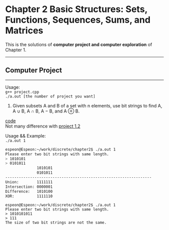 # Chapter 2 Basic Structures: Sets, Functions, Sequences, Sums, and Matrices    

This is the solutions of **computer project and computer exploration** of Chapter 1.   

---
## Computer Project  
---

Usage:  
`g++ project.cpp`  
`./a.out [the number of project you want]`   

1. Given subsets A and B of a set with n elements, use bit
strings to find A, A ∪ B, A ∩ B, A − B, and A ⊕ B.  

[code](./project_1.hpp)  
Not many difference with [project 1.2](../chapter1/project_2.hpp)  

Usage && Example:  
`./a.out 1`   

```bash
espeon@Espeon:~/work/discrete/chapter2$ ./a.out 1
Please enter two bit strings with same length.
> 1010101
> 0101011
              1010101
              0101011
-----------------------------------------------------------------
Union:        1111111
Intersection: 0000001
Difference:   1010100
XOR:          1111110
```  

```
espeon@Espeon:~/work/discrete/chapter2$ ./a.out 1
Please enter two bit strings with same length.
> 1010101011
> 111
The size of two bit strings are not the same.
``` 
